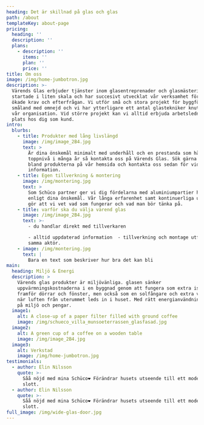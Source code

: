 ```yaml
---
heading: Det är skillnad på glas och glas
path: /about
templateKey: about-page
pricing:
  heading: ''
  description: ''
  plans:
    - description: ''
      items: ''
      plan: ''
      price: ''
title: Om oss
image: /img/home-jumbotron.jpg
description: >-
  Värends Glas erbjuder tjänster inom glasentreprenader och glasmästeri. Vi
  startade i liten skala och har succesivt utvecklat vår verksamhet för att möta
  ökade krav och efterfrågan. Vi utför små och stora projekt för byggföretag i
  småland med omnejd och vi har ytterligare ett antal glastekniker knuta till
  vår organisation. Vid större projekt kan vi alltid erbjuda arbetsledning på
  plats hos dig som kund.
intro:
  blurbs:
    - title: Produkter med lång livslängd
      image: /img/image_2B4.jpg
      text: >
        Är dina önskemål minimalt med underhåll och en prestanda som håller
        toppnivå i många år så kontakta oss på Värends Glas. Sök gärna vidare
        bland produkterna på vår hemsida och kontakta oss sedan för vidare
        information.
    - title: Egen tillverkning & montering
      image: /img/montering.jpg
      text: >
        Som Schüco partner ger vi dig fördelarna med aluminiumpartier helt
        enligt dina önskemål. Vår långa erfarenhet samt kontinuerliga utbildning
        gör att vi vet vad som fungerar och vad man bör tänka på.
    - title: varför ska du välja värend glas
      image: /img/image_2B4.jpg
      text: >-
        - du handlar direkt med tillverkaren

        - alltid uppdaterad information  - tillverkning och montage utförs av
        samma aktör.
    - image: /img/montering.jpg
      text: |
        Bara en text som beskriver hur bra det kan bli
main:
  heading: Miljö & Energi
  description: >
    Värends glas produkter är miljövänliga. glasen sänker
    uppvärmningskostnaderna i en byggnad genom att fungera som extra isolering
    framför dörrar och fönster, men också som en solfångare och extra värmekälla
    när luften från uterummet leds in i huset. Med rätt energianvändning spar vi
    på miljö och pengar.
  image1:
    alt: A close-up of a paper filter filled with ground coffee
    image: /img/schueco_villa_munsoeterrassen_glasfasad.jpg
  image2:
    alt: A green cup of a coffee on a wooden table
    image: /img/image_2B4.jpg
  image3:
    alt: Verkstad
    image: /img/home-jumbotron.jpg
testimonials:
  - author: Elin Nilsson
    quote: >-
      Såå nöjd med mina Schüco❤️ Förändrar husets utseende till ett modernt
      slott. 
  - author: Elin Nilsson
    quote: >-
      Såå nöjd med mina Schüco❤️ Förändrar husets utseende till ett modernt
      slott. 
full_image: /img/wide-glas-door.jpg
---
```

